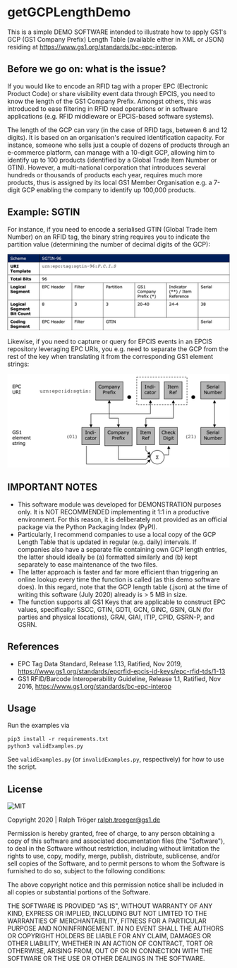 # getGCPLengthDemo

This is a simple DEMO SOFTWARE intended to illustrate how to apply GS1's GCP (GS1 Company Prefix) Length Table (available either in XML or JSON) residing at https://www.gs1.org/standards/bc-epc-interop.

## Before we go on: what is the issue?

If you would like to encode an RFID tag with a proper EPC (Electronic Product Code) or share visibility event data through EPCIS, you need to know the length of the GS1 Company Prefix. Amongst others, this was introduced to ease filtering in RFID read operations or in software applications (e.g. RFID middleware or EPCIS-based software systems).

The length of the GCP can vary (in the case of RFID tags, between 6 and 12 digits). It is based on an organisation's required identification capacity. For instance, someone who sells just a couple of dozens of products through an e-commerce platform, can manage with a 10-digit GCP, allowing him to identify up to 100 products (identified by a Global Trade Item Number or GTIN). However, a multi-national corporation that introduces several hundreds or thousands of products each year, requires much more products, thus is assigned by its local GS1 Member Organisation e.g. a 7-digit GCP enabling the company to identify up 100,000 products.

## Example: SGTIN
For instance, if you need to encode a serialised GTIN (Global Trade Item Number) on an RFID tag, the binary string requires you to indicate the partition value (determining the number of decimal digits of the GCP):

![SGTIN Coding Table](images/sgtinCodingTable.jpeg)

Likewise, if you need to capture or query for EPCIS events in an EPCIS repository leveraging EPC URIs, you e.g. need to separate the GCP from the rest of the key when translating it from the corresponding GS1 element strings:  

![SGTIN Translation](images/sgtinTranslation.jpeg)

## IMPORTANT NOTES

* This software module was developed for DEMONSTRATION purposes only. It is NOT RECOMMENDED implementing it 1:1 in a productive environment. For this reason, it is deliberately not provided as an official package via the Python Packaging Index (PyPI).
* Particularly, I recommend companies to use a local copy of the GCP Length Table that is updated in regular (e.g. daily) intervals. If companies also have a separate file containing own GCP length entries, the latter should ideally be (a) formatted similarly and (b) kept separately to ease maintenance of the two files.
* The latter approach is faster and far more efficient than triggering an online lookup every time the function is called (as this demo software does). In this regard, note that the GCP length table (.json) at the time of writing this software (July 2020) already is > 5 MB in size.
* The function supports all GS1 Keys that are applicable to construct EPC values, specifically: 
SSCC, GTIN, GDTI, GCN, GINC, GSIN, GLN (for parties and physical locations), GRAI, GIAI, ITIP, CPID, GSRN-P, and GSRN.

## References

* EPC Tag Data Standard, Release 1.13, Ratified, Nov 2019, https://www.gs1.org/standards/epcrfid-epcis-id-keys/epc-rfid-tds/1-13
* GS1 RFID/Barcode Interoperability Guideline, Release 1.1, Ratified, Nov 2016, https://www.gs1.org/standards/bc-epc-interop

## Usage
Run the examples via
```
pip3 install -r requirements.txt
python3 validExamples.py
```
See `validExamples.py` (or `invalidExamples.py`, respectively) for how to use the script.

## License

<img alt="MIT" style="border-width:0" src="https://opensource.org/files/OSIApproved_1.png" width="150px;"/><br />

Copyright 2020 | Ralph Tröger <ralph.troeger@gs1.de>

Permission is hereby granted, free of charge, to any person obtaining a copy of this software and associated documentation files (the "Software"), to deal in the Software without restriction, including without limitation the rights to use, copy, modify, merge, publish, distribute, sublicense, and/or sell copies of the Software, and to permit persons to whom the Software is furnished to do so, subject to the following conditions:

The above copyright notice and this permission notice shall be included in all copies or substantial portions of the Software.

THE SOFTWARE IS PROVIDED "AS IS", WITHOUT WARRANTY OF ANY KIND, EXPRESS OR IMPLIED, INCLUDING BUT NOT LIMITED TO THE WARRANTIES OF MERCHANTABILITY, FITNESS FOR A PARTICULAR PURPOSE AND NONINFRINGEMENT. IN NO EVENT SHALL THE AUTHORS OR COPYRIGHT HOLDERS BE LIABLE FOR ANY CLAIM, DAMAGES OR OTHER LIABILITY, WHETHER IN AN ACTION OF CONTRACT, TORT OR OTHERWISE, ARISING FROM, OUT OF OR IN CONNECTION WITH THE SOFTWARE OR THE USE OR OTHER DEALINGS IN THE SOFTWARE.